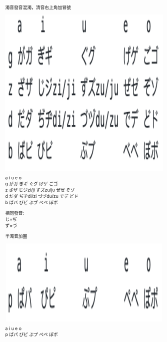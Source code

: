 濁音發音混濁，清音右上角加冒號  

<div  align="center">    
     <img src="pics/zouin.png" width = "1000" height = "500" alt="zouin" align=center />
</div>


  a    i        u        e    o  
g がガ ぎギ      ぐグ      げゲ ごゴ    
z ざザ じジzi/ji ずズzu/ju ぜゼ ぞゾ  
d だダ ぢヂdi/zi づヅdu/zu でデ どド  
b ばバ びビ      ぶブ      べベ ぼボ  

相同發音:   
じ=ぢ  
ず=づ  

半濁音加圈 

<div  align="center">    
     <img src="pics/banzouin.png" width = "500" height = "250" alt="banzouin" align=center />
</div>

  a     i        u        e    o  
p ぱパ  ぴピ      ぷプ      ぺペ ぽポ  
